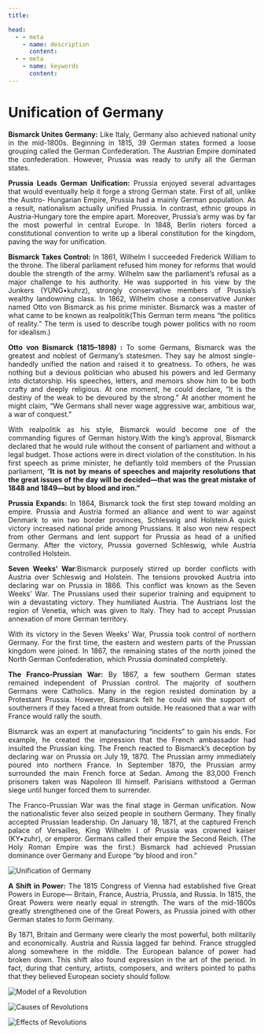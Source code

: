 ```yaml
---
title:

head:
  - - meta
    - name: description
      content:
  - - meta
    - name: keywords
      content:
---
```


<div style="text-align: justify">
<div class="  font-serif    text-base  font-normal tracking-wide">

# Unification of Germany

**Bismarck Unites Germany:** Like Italy, Germany also achieved national unity in the mid-1800s. Beginning in 1815, 39 German states formed a loose grouping called the German Confederation. The Austrian Empire dominated the confederation. However, Prussia was ready to unify all the German states.

**Prussia Leads German Unification:** Prussia enjoyed several advantages that would eventually help it forge a strong German state. First of all, unlike the Austro- Hungarian Empire, Prussia had a mainly German population. As a result, nationalism actually unified Prussia. In contrast, ethnic groups in Austria-Hungary tore the empire apart. Moreover, Prussia’s army was by far the most powerful in central Europe. In 1848, Berlin rioters forced a constitutional convention to write up a liberal constitution for the kingdom, paving the way for unification.

**Bismarck Takes Control:** In 1861, Wilhelm I succeeded Frederick William to the throne. The liberal parliament refused him money for reforms that would double the strength of the army. Wilhelm saw the parliament’s refusal as a major challenge to his authority. He was supported in his view by the Junkers (YUNG•kuhrz), strongly conservative members of Prussia’s wealthy landowning class. In 1862, Wilhelm chose a conservative Junker named Otto von Bismarck as his prime minister. Bismarck was a master of what came to be known as realpolitik(This German term means “the politics of reality.” The term is used to describe tough power politics with no room for idealism.)

**Otto von Bismarck (1815–1898) :** To some Germans, Bismarck was the greatest and noblest of Germany’s statesmen. They say he almost single- handedly unified the nation and raised it to greatness. To others, he was nothing but a devious politician who abused his powers and led Germany into dictatorship. His speeches, letters, and memoirs show him to be both crafty and deeply religious. At one moment, he could declare, “It is the destiny of the weak to be devoured by the strong.” At another moment he might claim, “We Germans shall never wage aggressive war, ambitious war, a war of conquest.”

With realpolitik as his style, Bismarck would become one of the commanding figures of German history.With the king’s approval, Bismarck declared that he would rule without the consent of parliament and without a legal budget. Those actions were in direct violation of the constitution. In his first speech as prime minister, he defiantly told members of the Prussian parliament, “**It is not by means of speeches and majority resolutions that the great issues of the day will be decided—that was the great mistake of 1848 and 1849—but by blood and iron.”**

**Prussia Expands:** In 1864, Bismarck took the first step toward molding an empire. Prussia and Austria formed an alliance and went to war against Denmark to win two border provinces, Schleswig and Holstein.A quick victory increased national pride among Prussians. It also won new respect from other Germans and lent support for Prussia as head of a unified Germany. After the victory, Prussia governed Schleswig, while Austria controlled Holstein.

**Seven Weeks’ War**:Bismarck purposely stirred up border conflicts with Austria over Schleswig and Holstein. The tensions provoked Austria into declaring war on Prussia in 1866. This conflict was known as the Seven Weeks’ War. The Prussians used their superior training and equipment to win a devastating victory. They humiliated Austria. The Austrians lost the region of Venetia, which was given to Italy. They had to accept Prussian annexation of more German territory.

With its victory in the Seven Weeks’ War, Prussia took control of northern Germany. For the first time, the eastern and western parts of the Prussian kingdom were joined. In 1867, the remaining states of the north joined the North German Confederation, which Prussia dominated completely.

**The Franco-Prussian War:** By 1867, a few southern German states remained independent of Prussian control. The majority of southern Germans were Catholics. Many in the region resisted domination by a Protestant Prussia. However, Bismarck felt he could win the support of southerners if they faced a threat from outside. He reasoned that a war with France would rally the south.

Bismarck was an expert at manufacturing “incidents” to gain his ends. For example, he created the impression that the French ambassador had insulted the Prussian king. The French reacted to Bismarck’s deception by declaring war on Prussia on July 19, 1870. The Prussian army immediately poured into northern France. In September 1870, the Prussian army surrounded the main French force at Sedan. Among the 83,000 French prisoners taken was Napoleon III himself. Parisians withstood a German siege until hunger forced them to surrender.

The Franco-Prussian War was the final stage in German unification. Now the nationalistic fever also seized people in southern Germany. They finally accepted Prussian leadership. On January 18, 1871, at the captured French palace of Versailles, King Wilhelm I of Prussia was crowned kaiser (KY•zuhr), or emperor. Germans called their empire the Second Reich. (The Holy Roman Empire was the first.) Bismarck had achieved Prussian dominance over Germany and Europe “by blood and iron.”

![Unification of Germany](https://www.insightsonindia.com/wp-content/uploads/2021/08/Unification-of-Germany.png)

**A Shift in Power:** The 1815 Congress of Vienna had established five Great Powers in Europe— Britain, France, Austria, Prussia, and Russia. In 1815, the Great Powers were nearly equal in strength. The wars of the mid-1800s greatly strengthened one of the Great Powers, as Prussia joined with other German states to form Germany.

By 1871, Britain and Germany were clearly the most powerful, both militarily and economically. Austria and Russia lagged far behind. France struggled along somewhere in the middle. The European balance of power had broken down. This shift also found expression in the art of the period. In fact, during that century, artists, composers, and writers pointed to paths that they believed European society should follow.

![Model of a Revolution](https://www.insightsonindia.com/wp-content/uploads/2021/08/Model-of-a-Revolution.png)

![Causes of Revolutions](https://www.insightsonindia.com/wp-content/uploads/2021/08/Causes-of-Revolutions-1024x878.png)

![Effects of Revolutions](https://www.insightsonindia.com/wp-content/uploads/2021/08/Effects-of-Revolutions-1024x778.png)

</div>
</div>
